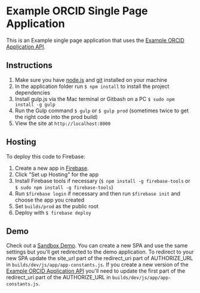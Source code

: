 # Example ORCID Single Page Application
This is an Example single page application that uses the [Example ORCID Application API](https://github.com/cwhunt/example-orcid-api).

## Instructions
1. Make sure you have [node.js](http://nodejs.org/) and [git](http://git-scm.com/) installed on your machine
2. In the application folder run `$ npm install` to install the project dependencies
5. Install gulp.js via the Mac terminal or Gitbash on a PC `$ sudo npm install -g gulp`
5. Run the Gulp command `$ gulp` or `$ gulp prod` (sometimes twice to get the right code into the prod build)
6. View the site at `http://localhost:8000` 

## Hosting
To deploy this code to Firebase:

1. Create a new app in [Firebase](https://www.firebase.com/).
2. Click "Set up Hosting" for the app
3. Install Firebase tools if necessary (`$ npm install -g firebase-tools` or `$ sudo npm install -g firebase-tools`)
3. Run `$firebase login` if necessary and then run `$firebase init` and choose the app you created
4. Set `builds/prod` as the public root
4. Deploy with `$ firebase deploy`

## Demo

Check out a [Sandbox Demo](https://example-orcid.firebaseapp.com/). You can create a new SPA and use the same settings but you'll get redirected to the demo application. To redirect to your new SPA update the site_url part of the redirect_uri part of AUTHORIZE_URL in `builds/dev/js/app/app-constants.js`. If you create a new version of the [Example ORCID Application API](https://github.com/cwhunt/example-orcid-api) you'll need to update the first part of the redirect_uri part of the AUTHORIZE_URL in `builds/dev/js/app/app-constants.js`.